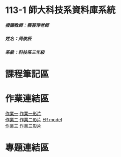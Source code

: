 # 113-1 師大科技系資料庫系統
##### 授課教師：蔡芸琤老師
##### 姓名：周俊辰
##### 系級：科技系三年級
# 課程筆記區
# 作業連結區
<a href="https://github.com/giraffe10884/DatabaseSystems/tree/main/hw01">作業一</a> 
<a href="https://youtu.be/z6PJh2_bJps">作業一影片</a>
<br>
<a href="https://github.com/giraffe10884/DatabaseSystems/tree/main/hw02">作業二</a> 
<a href="https://youtu.be/ySOnqTisyB0">作業二影片</a> 
<a href="https://github.com/giraffe10884/DatabaseSystems/blob/main/hw02/ERmodel.jpg">ER model</a>
<br>
<a href="https://github.com/giraffe10884/DatabaseSystems/tree/main/hw03">作業三</a> 
<a href="https://youtu.be/uYBvyZys8E0">作業三影片</a> 
<br>
# 專題連結區
